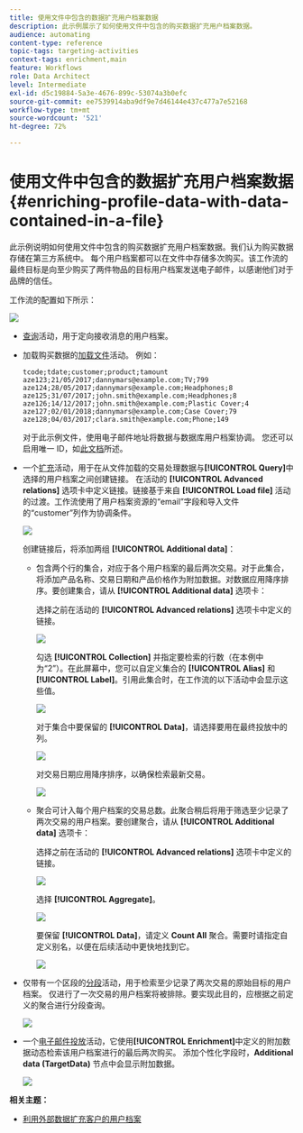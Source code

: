 ```yaml
---
title: 使用文件中包含的数据扩充用户档案数据
description: 此示例展示了如何使用文件中包含的购买数据扩充用户档案数据。
audience: automating
content-type: reference
topic-tags: targeting-activities
context-tags: enrichment,main
feature: Workflows
role: Data Architect
level: Intermediate
exl-id: d5c19884-5a3e-4676-899c-53074a3b0efc
source-git-commit: ee7539914aba9df9e7d46144e437c477a7e52168
workflow-type: tm+mt
source-wordcount: '521'
ht-degree: 72%

---
```


# 使用文件中包含的数据扩充用户档案数据 {#enriching-profile-data-with-data-contained-in-a-file}

此示例说明如何使用文件中包含的购买数据扩充用户档案数据。我们认为购买数据存储在第三方系统中。 每个用户档案都可以在文件中存储多次购买。该工作流的最终目标是向至少购买了两件物品的目标用户档案发送电子邮件，以感谢他们对于品牌的信任。

工作流的配置如下所示：

![](assets/enrichment_example_workflow.png)

* [查询](../../automating/using/query.md)活动，用于定向接收消息的用户档案。
* 加载购买数据的[加载文件](../../automating/using/load-file.md)活动。 例如：

  ```
  tcode;tdate;customer;product;tamount
  aze123;21/05/2017;dannymars@example.com;TV;799
  aze124;28/05/2017;dannymars@example.com;Headphones;8
  aze125;31/07/2017;john.smith@example.com;Headphones;8
  aze126;14/12/2017;john.smith@example.com;Plastic Cover;4
  aze127;02/01/2018;dannymars@example.com;Case Cover;79
  aze128;04/03/2017;clara.smith@example.com;Phone;149
  ```

  对于此示例文件，使用电子邮件地址将数据与数据库用户档案协调。 您还可以启用唯一 ID，如[此文档](../../developing/using/configuring-the-resource-s-data-structure.md#generating-a-unique-id-for-profiles-and-custom-resources)所述。

* 一个[扩充](../../automating/using/enrichment.md)活动，用于在从文件加载的交易处理数据与&#x200B;**[!UICONTROL Query]**&#x200B;中选择的用户档案之间创建链接。 在活动的 **[!UICONTROL Advanced relations]** 选项卡中定义链接。链接基于来自 **[!UICONTROL Load file]** 活动的过渡。工作流使用了用户档案资源的“email”字段和导入文件的“customer”列作为协调条件。

  ![](assets/enrichment_example_workflow2.png)

  创建链接后，将添加两组 **[!UICONTROL Additional data]**：

   * 包含两个行的集合，对应于各个用户档案的最后两次交易。对于此集合，将添加产品名称、交易日期和产品价格作为附加数据。对数据应用降序排序。要创建集合，请从 **[!UICONTROL Additional data]** 选项卡：

     选择之前在活动的 **[!UICONTROL Advanced relations]** 选项卡中定义的链接。

     ![](assets/enrichment_example_workflow3.png)

     勾选 **[!UICONTROL Collection]** 并指定要检索的行数（在本例中为“2”）。在此屏幕中，您可以自定义集合的 **[!UICONTROL Alias]** 和 **[!UICONTROL Label]**。引用此集合时，在工作流的以下活动中会显示这些值。

     ![](assets/enrichment_example_workflow4.png)

     对于集合中要保留的 **[!UICONTROL Data]**，请选择要用在最终投放中的列。

     ![](assets/enrichment_example_workflow6.png)

     对交易日期应用降序排序，以确保检索最新交易。

     ![](assets/enrichment_example_workflow7.png)

   * 聚合可计入每个用户档案的交易总数。此聚合稍后将用于筛选至少记录了两次交易的用户档案。要创建聚合，请从 **[!UICONTROL Additional data]** 选项卡：

     选择之前在活动的 **[!UICONTROL Advanced relations]** 选项卡中定义的链接。

     ![](assets/enrichment_example_workflow3.png)

     选择 **[!UICONTROL Aggregate]**。

     ![](assets/enrichment_example_workflow8.png)

     要保留 **[!UICONTROL Data]**，请定义 **Count All** 聚合。需要时请指定自定义别名，以便在后续活动中更快地找到它。

     ![](assets/enrichment_example_workflow9.png)

* 仅带有一个区段的[分段](../../automating/using/segmentation.md)活动，用于检索至少记录了两次交易的原始目标的用户档案。 仅进行了一次交易的用户档案将被排除。要实现此目的，应根据之前定义的聚合进行分段查询。

  ![](assets/enrichment_example_workflow5.png)

* 一个[电子邮件投放](../../automating/using/email-delivery.md)活动，它使用&#x200B;**[!UICONTROL Enrichment]**&#x200B;中定义的附加数据动态检索该用户档案进行的最后两次购买。 添加个性化字段时，**Additional data (TargetData)** 节点中会显示附加数据。

  ![](assets/enrichment_example_workflow10.png)

**相关主题：**

* [利用外部数据扩充客户的用户档案](https://helpx.adobe.com/cn/campaign/kb/simplify-campaign-management.html#Managedatatofuelengagingexperiences)
